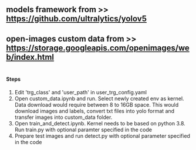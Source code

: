 ## models framework from >> https://github.com/ultralytics/yolov5
## open-images custom data from >> https://storage.googleapis.com/openimages/web/index.html

# #

#### Steps

1) Edit 'trg_class' and 'user_path' in user_trg_config.yaml
2) Open custom_data.ipynb and run. Select newly created env as kernel. Data download would require between 8 to 16GB space. This would download images and labels, convert txt files into yolo format and transfer images into custom_data folder.
3) Open train_and_detect.ipynb. Kernel needs to be based on python 3.8. Run train.py with optional paramter specified in the code
4) Prepare test images and run detect.py with optional parameter specified in the code